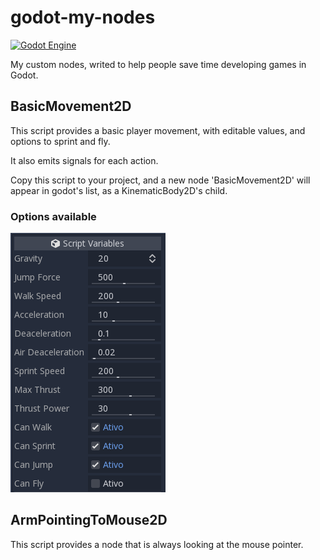 # godot-my-nodes

[![Godot Engine](https://img.shields.io/badge/GODOT-%23FFFFFF.svg?style=flat&logo=godot-engine)](https://godotengine.org/)

My custom nodes, writed to help people save time developing games in Godot.

## BasicMovement2D
This script provides a basic player movement, with editable values, and options to sprint and fly.

It also emits signals for each action.

Copy this script to your project, and a new node 'BasicMovement2D' will appear in godot's list, as a KinematicBody2D's child.

### Options available
![BasicMovement2D Setup](https://github.com/Doc-McCoy/godot-CustomNodes/blob/master/screenshots/BasicMovement2D.PNG)

## ArmPointingToMouse2D

This script provides a node that is always looking at the mouse pointer.
